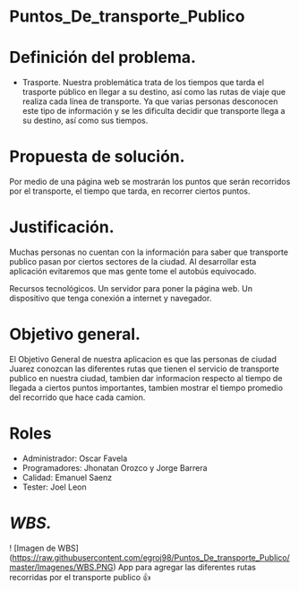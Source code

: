

# Puntos_De_transporte_Publico
# Definición del problema.
- Trasporte.
Nuestra problemática trata de los tiempos que tarda el trasporte público en llegar a su destino, así como las rutas de viaje que realiza cada línea de transporte.
Ya que varias personas desconocen este tipo de información y se les dificulta decidir que transporte llega a su destino, así como sus tiempos.

# Propuesta de solución.
Por medio de una página web se mostrarán los puntos que serán recorridos por el transporte, el tiempo que tarda, en recorrer ciertos puntos.

# Justificación.
Muchas personas no cuentan con la información para saber que transporte publico pasan por ciertos sectores de la ciudad.
Al desarrollar esta aplicación evitaremos que mas gente tome el autobús equivocado.

Recursos tecnológicos.
Un servidor para poner la página web.
Un dispositivo que tenga conexión a internet y navegador.

# Objetivo general.
El Objetivo General de nuestra aplicacion es que las personas de ciudad Juarez conozcan las diferentes rutas que tienen el servicio de transporte publico en nuestra ciudad, tambien dar informacion respecto al tiempo de llegada a ciertos puntos importantes, tambien mostrar el tiempo promedio del recorrido que hace cada camion.


# Roles
- Administrador: Oscar Favela
- Programadores: Jhonatan Orozco y Jorge Barrera
- Calidad: Emanuel Saenz
- Tester: Joel Leon




# *WBS.*

! [Imagen de WBS] (https://raw.githubusercontent.com/egroj98/Puntos_De_transporte_Publico/master/Imagenes/WBS.PNG)
App para agregar las diferentes rutas recorridas por el transporte publico
:+1:
